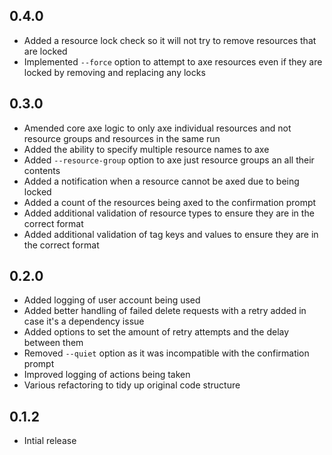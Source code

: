 ## 0.4.0

- Added a resource lock check so it will not try to remove resources that are locked
- Implemented `--force` option to attempt to axe resources even if they are locked by removing and replacing any locks

## 0.3.0

- Amended core axe logic to only axe individual resources and not resource groups and resources in the same run
- Added the ability to specify multiple resource names to axe
- Added `--resource-group` option to axe just resource groups an all their contents
- Added a notification when a resource cannot be axed due to being locked
- Added a count of the resources being axed to the confirmation prompt
- Added additional validation of resource types to ensure they are in the correct format
- Added additional validation of tag keys and values to ensure they are in the correct format

## 0.2.0

- Added logging of user account being used
- Added better handling of failed delete requests with a retry added in case it's a dependency issue
- Added options to set the amount of retry attempts and the delay between them
- Removed `--quiet` option as it was incompatible with the confirmation prompt
- Improved logging of actions being taken
- Various refactoring to tidy up original code structure

## 0.1.2

- Intial release
